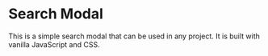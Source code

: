 # Search Modal

This is a simple search modal that can be used in any project. It is built with vanilla JavaScript and CSS.